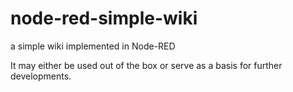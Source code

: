 # node-red-simple-wiki #

a simple wiki implemented in Node-RED

It may either be used out of the box or serve as a basis for further developments.
